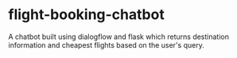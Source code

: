 # flight-booking-chatbot
A chatbot built using dialogflow and flask which returns destination information and cheapest flights based on the user's query.
